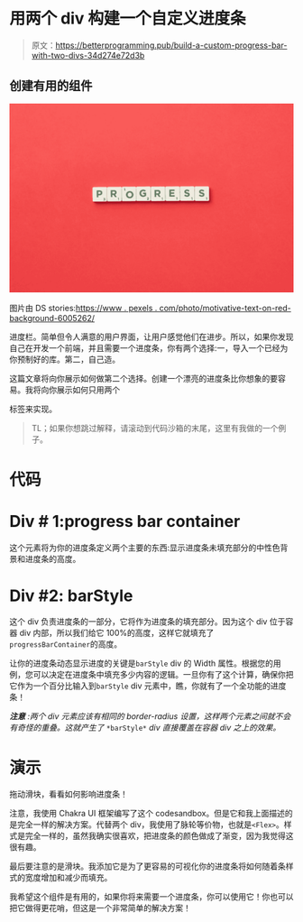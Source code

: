 # 用两个 div 构建一个自定义进度条

> 原文：<https://betterprogramming.pub/build-a-custom-progress-bar-with-two-divs-34d274e72d3b>

## 创建有用的组件

![](img/9fe0f2e5e57b8cac91aa4100274acc27.png)

图片由 DS stories:[https://www . pexels . com/photo/motivative-text-on-red-background-6005262/](https://www.pexels.com/photo/motivational-text-on-red-background-6005262/)

进度栏。简单但令人满意的用户界面，让用户感觉他们在进步。所以，如果你发现自己在开发一个前端，并且需要一个进度条，你有两个选择:一，导入一个已经为你预制好的库。第二，自己造。

这篇文章将向你展示如何做第二个选择。创建一个漂亮的进度条比你想象的要容易。我将向你展示如何只用两个

标签来实现。

> TL；如果你想跳过解释，请滚动到代码沙箱的末尾，这里有我做的一个例子。

# 代码

# **Div # 1:progress bar container**

这个元素将为你的进度条定义两个主要的东西:显示进度条未填充部分的中性色背景和进度条的高度。

# **Div #2: barStyle**

这个 div 负责进度条的一部分，它将作为进度条的填充部分。因为这个 div 位于容器 div 内部，所以我们给它 100%的高度，这样它就填充了`progressBarContainer`的高度。

让你的进度条动态显示进度的关键是`barStyle` div 的 Width 属性。根据您的用例，您可以决定在进度条中填充多少内容的逻辑。一旦你有了这个计算，确保你把它作为一个百分比输入到`barStyle` div 元素中，瞧，你就有了一个全功能的进度条！

***注意*** *:两个 div 元素应该有相同的 border-radius 设置，这样两个元素之间就不会有奇怪的重叠。这就产生了* `*barStyle*` *div 直接覆盖在容器 div 之上的效果。*

# 演示

拖动滑块，看看如何影响进度条！

注意，我使用 Chakra UI 框架编写了这个 codesandbox。但是它和我上面描述的是完全一样的解决方案。代替两个 div，我使用了脉轮等价物，也就是`<Flex>`。样式是完全一样的，虽然我确实很喜欢，把进度条的颜色做成了渐变，因为我觉得这很有趣。

最后要注意的是滑块。我添加它是为了更容易的可视化你的进度条将如何随着条样式的宽度增加和减少而填充。

我希望这个组件是有用的，如果你将来需要一个进度条，你可以使用它！你也可以把它做得更花哨，但这是一个非常简单的解决方案！